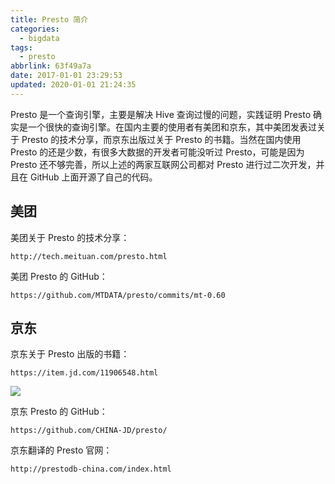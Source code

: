 ```yaml
---
title: Presto 简介
categories:
  - bigdata
tags:
  - presto
abbrlink: 63f49a7a
date: 2017-01-01 23:29:53
updated: 2020-01-01 21:24:35
---
```


Presto 是一个查询引擎，主要是解决 Hive 查询过慢的问题，实践证明 Presto 确实是一个很快的查询引擎。在国内主要的使用者有美团和京东，其中美团发表过关于 Presto 的技术分享，而京东出版过关于 Presto 的书籍。当然在国内使用 Presto 的还是少数，有很多大数据的开发者可能没听过 Presto，可能是因为 Presto 还不够完善，所以上述的两家互联网公司都对 Presto 进行过二次开发，并且在 GitHub 上面开源了自己的代码。

<!--more-->

## 美团

美团关于 Presto 的技术分享：

```
http://tech.meituan.com/presto.html
```

美团 Presto 的 GitHub：

```
https://github.com/MTDATA/presto/commits/mt-0.60
```

## 京东

京东关于 Presto 出版的书籍：

```
https://item.jd.com/11906548.html
```

![](https://site.itgrocery.cn/2017/media/15778849105271.jpg)

京东 Presto 的 GitHub：

```
https://github.com/CHINA-JD/presto/
```

京东翻译的 Presto 官网：

```
http://prestodb-china.com/index.html
```
